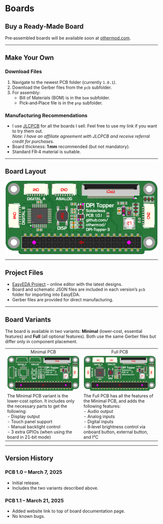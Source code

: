 # Boards

## Buy a Ready‑Made Board  
Pre‑assembled boards will be available soon at [othermod.com](https://othermod.com).

---

## Make Your Own  

### Download Files  
1. Navigate to the newest PCB folder (currently `1.0.1`).  
2. Download the Gerber files from the `pcb` subfolder.  
3. For assembly:  
   * Bill of Materials (BOM) is in the `bom` subfolder.  
   * Pick‑and‑Place file is in the `pnp` subfolder.

### Manufacturing Recommendations  
- I use [JLCPCB](https://jlcpcb.com/?from=othermod) for all the boards I sell. Feel free to use my link if you want to try them out.  
  *Note: I have an affiliate agreement with JLCPCB and receive referral credit for purchases.*  
- Board thickness: **1 mm** recommended (but not mandatory).  
- Standard FR‑4 material is suitable.

---

## Board Layout  
![Top View of DPI Topper 3 PCB](1.0.1/img/full.png)

---

## Project Files  

* [EasyEDA Project](https://oshwlab.com/adamseamster/dpi-topper-3-shared) – online editor with the latest designs.  
* Board and schematic JSON files are included in each version’s `pcb` folder for importing into EasyEDA.  
* Gerber files are provided for direct manufacturing.

---

## Board Variants  

The board is available in two variants: **Minimal** (lower‑cost, essential features) and **Full** (all optional features). Both use the same Gerber files but differ only in component placement.

<table>
  <tr>
    <td align="center">Minimal PCB</td>
    <td align="center">Full PCB</td>
  </tr>
  <tr>
    <td><img src="1.0/img/minimal.png" alt="Minimal Board"></td>
    <td><img src="1.0/img/full.png" alt="Full Board"></td>
  </tr>
  <tr>
    <td>The Minimal PCB variant is the lower‑cost option. It includes only the necessary parts to get the following:<br>- Display output<br>- Touch panel support<br>- Manual backlight control<br>- 3 extra GPIOs (when using the board in 21‑bit mode)</td>
    <td>The Full PCB has all the features of the Minimal PCB, and adds the following features:<br>- Audio output<br>- Analog inputs<br>- Digital inputs<br>- 8‑level brightness control via onboard button, external button, and I²C</td>
  </tr>
</table>

---

## Version History  

### PCB 1.0 – March 7, 2025  
- Initial release.  
- Includes the two variants described above.

### PCB 1.1 – March 21, 2025  
- Added website link to top of board documentation page.  
- No known bugs.
